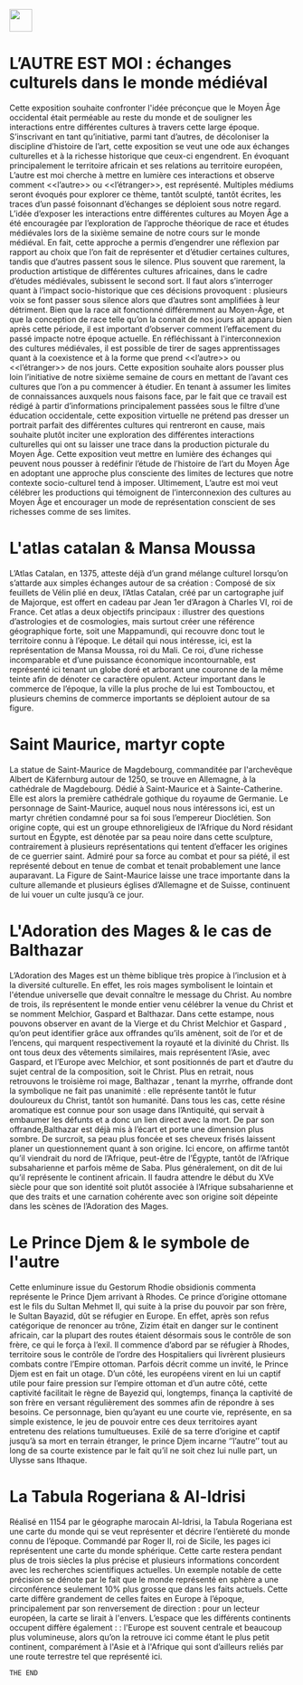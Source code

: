 <a href="https://juncture-digital.org"><img src="https://raw.githubusercontent.com/digitalArtHistory/recits-numeriques/main/images/btn_juncture.svg" style="height:40px"></a>

<param ve-config 
       title="depart" 
       banner="/images/ViennaDioscoridesFolio483vBirds.jpg" 
       layout="vertical">

# L’AUTRE EST MOI : échanges culturels dans le monde médiéval

Cette exposition souhaite confronter l'idée préconçue que le Moyen Âge occidental était perméable au reste du monde et de souligner les interactions entre différentes cultures à travers cette large époque. S’inscrivant en tant qu’initiative, parmi tant d’autres, de décoloniser la discipline d’histoire de l’art, cette exposition se veut une ode aux échanges culturelles et à la richesse historique que ceux-ci engendrent. En évoquant principalement le territoire africain et ses relations au territoire européen, L’autre est moi cherche à mettre en lumière ces interactions et observe comment <<l’autre>> ou <<l’étranger>>, est représenté. Multiples médiums seront évoqués pour explorer ce thème, tantôt sculpté, tantôt écrites, les traces d’un passé foisonnant d’échanges se déploient sous notre regard.
L’idée d’exposer les interactions entre différentes cultures au Moyen Âge a été encouragée par l’exploration de l’approche théorique de race et études médiévales lors de la sixième semaine de notre cours sur le monde médiéval. En fait, cette approche a permis d’engendrer une réflexion par rapport au choix que l’on fait de représenter et d’étudier certaines cultures, tandis que d’autres passent sous le silence. Plus souvent que rarement, la production artistique de différentes cultures africaines, dans le cadre d’études médiévales, subissent le second sort. Il faut alors s’interroger quant à l’impact socio-historique que ces décisions provoquent : plusieurs voix se font passer sous silence alors que d’autres sont amplifiées à leur détriment. Bien que la race ait fonctionné différemment au Moyen-Âge, et que la conception de race telle qu’on la connait de nos jours ait apparu bien après cette période, il est important d’observer comment l’effacement du passé impacte notre époque actuelle. En réfléchissant à l'interconnexion des cultures médiévales, il est possible de tirer de sages apprentissages quant à la coexistence et à la forme que prend <<l’autre>> ou <<l’étranger>> de nos jours. 
 Cette exposition souhaite alors pousser plus loin l’initiative de notre sixième semaine de cours en mettant de l’avant ces cultures que l’on a pu commencer à étudier. En tenant à assumer les limites de connaissances auxquels nous faisons face, par le fait que ce travail est rédigé à partir d’informations principalement passées sous le filtre d’une éducation occidentale, cette exposition virtuelle ne prétend pas dresser un portrait parfait des différentes cultures qui rentreront en cause, mais souhaite plutôt inciter une exploration des différentes interactions culturelles qui ont su laisser une trace dans la production picturale du Moyen Âge. Cette exposition veut mettre en lumière des échanges qui peuvent nous pousser à  redéfinir l’étude de l’histoire de l’art du Moyen Âge en adoptant une approche plus consciente des limites de lectures que notre contexte socio-culturel tend à imposer. 
Ultimement, L’autre est moi veut célébrer les productions qui témoignent de l’interconnexion des cultures au Moyen Âge et encourager un mode de représentation conscient de ses richesses comme de ses limites. 
<param ve-image
    manifest="https://gallica.bnf.fr/iiif/ark:/12148/btv1b84466411/manifest.json">
     
    
  

# L'atlas catalan & Mansa Moussa
L’Atlas Catalan, en 1375, atteste déjà d’un grand mélange culturel lorsqu’on s’attarde aux simples échanges autour de sa création :  Composé de six feuillets de Vélin plié en deux, l’Atlas Catalan, créé par un cartographe juif de Majorque, est offert en cadeau par Jean 1er d’Aragon à Charles VI, roi de France. Cet atlas a deux objectifs principaux : illustrer des questions d’astrologies et de cosmologies, mais surtout créer une référence géographique forte, soit une Mappamundi, qui recouvre donc tout le territoire connu à l’époque.
Le détail qui nous intéresse, ici, est la représentation de Mansa Moussa, roi du Mali. Ce roi, d’une richesse incomparable et d’une puissance économique incontournable, est représenté ici tenant un globe doré et arborant une couronne de la même teinte afin de dénoter ce caractère opulent. Acteur important dans le commerce de l’époque, la ville la plus proche de lui est Tombouctou, et plusieurs chemins de commerce importants se déploient autour de sa figure. 
<param ve-image
    manifest="https://gallica.bnf.fr/iiif/ark:/12148/btv1b84466411/manifest.json"
    region="1976,4902,740,561" 
    />
  
     
# Saint Maurice, martyr copte 
La statue de Saint-Maurice de Magdebourg, commanditée par l'archevêque Albert de Käfernburg autour de 1250, se trouve en Allemagne, à la cathédrale de Magdebourg. Dédié à Saint-Maurice et à Sainte-Catherine. Elle est alors la première cathédrale gothique du royaume de Germanie.
Le personnage de Saint-Maurice, auquel nous nous intéressons ici, est un martyr chrétien condamné pour sa foi sous l’empereur Dioclétien. Son origine copte, qui est un groupe ethnoreligieux de l’Afrique du Nord résidant surtout en Égypte, est dénotée par sa peau noire dans cette sculpture, contrairement à plusieurs représentations qui tentent d’effacer les origines de ce guerrier saint. Admiré pour sa force au combat et pour sa piété, il est représenté debout en tenue de combat et tenait probablement une lance auparavant. La Figure de Saint-Maurice laisse une trace importante dans la culture allemande et plusieurs églises d’Allemagne et de Suisse, continuent de lui vouer un culte jusqu’à ce jour.
<param ve-graphic url="https://upload.wikimedia.org/wikipedia/commons/a/a7/Saint_Maurice_Magdeburg.jpg"
       title="Saint Maurice" 
       fit="contain"
       />


# L'Adoration des Mages & le cas de Balthazar
<span data-click-image-zoomto="-850,22,4254,3224"> L’Adoration des Mages </span> est un thème biblique très propice à l’inclusion et à la diversité culturelle. En effet, les rois mages symbolisent le lointain et l'étendue universelle que devait connaître le message du Christ. Au nombre de trois, ils représentent le monde entier venu célébrer la venue du Christ et se nomment Melchior, Gaspard et Balthazar. Dans cette estampe, nous pouvons observer en avant de la Vierge et du Christ <span data-click-image-zoomto="327,1421,1838,1393"> Melchior et Gaspard </span> , qu’on peut identifier grâce aux offrandes qu’ils amènent, soit de l’or et de l’encens, qui marquent respectivement la royauté et la divinité du Christ. Ils ont tous deux des vêtements similaires, mais représentent l’Asie, avec Gaspard, et l’Europe avec Melchior, et sont positionnés de part et d’autre du sujet central de la composition, soit le Christ. 
Plus en retrait, nous retrouvons le troisième roi mage, <span data-click-image-zoomto="1356,1174,1064,806"> Balthazar </span> , tenant la myrrhe, offrande dont la symbolique ne fait pas unanimité : elle représente tantôt le futur douloureux du Christ, tantôt son humanité. Dans tous les cas, cette résine aromatique est connue pour son usage dans l’Antiquité, qui servait à embaumer les défunts et a donc un lien direct avec la mort. De par son offrande,Balthazar est déjà mis à l’écart et porte une dimension plus sombre. De surcroit, sa peau plus foncée et ses cheveux frisés laissent planer un questionnement quant à son origine. Ici encore, on affirme tantôt qu’il viendrait du nord de l’Afrique, peut-être de l’Égypte, tantôt de l’Afrique subsaharienne et parfois même de Saba. Plus généralement, on dit de lui qu’il représente le continent africain. Il faudra attendre le début du XVe siècle pour que son identité soit plutôt associée à l’Afrique subsaharienne et que des traits et une carnation cohérente avec son origine soit dépeinte dans les scènes de l’Adoration des Mages. 
<param ve-image
    manifest="https://gallica.bnf.fr/iiif/ark:/12148/btv1b10505681s/manifest.json">
  
    
# Le Prince Djem & le symbole de l'autre

Cette enluminure issue du Gestorum Rhodie obsidionis commenta représente <span data-click-image-zoomto="911,2700,1136,861"> le Prince Djem </span> arrivant à Rhodes. Ce prince d’origine ottomane est le fils du Sultan Mehmet II, qui suite à la prise du pouvoir par son frère, le Sultan Bayazid, dût se réfugier en Europe. En effet, après son refus catégorique de renoncer au trône, Zizim était en danger sur le continent africain, car la plupart des routes étaient désormais sous le contrôle de son frère, ce qui le força à l’exil. Il commence d’abord par se réfugier à Rhodes, territoire sous le contrôle de l’ordre des Hospitaliers qui livrèrent plusieurs combats contre l’Empire ottoman. 
Parfois décrit comme un invité, le Prince Djem est en fait un otage. D’un côté, les européens virent en lui un captif utile pour faire pression sur l’empire ottoman et d’un autre côté, cette captivité facilitait le règne de Bayezid qui, longtemps, finança la captivité de son frère en versant régulièrement des sommes afin de répondre à ses besoins. Ce personnage, bien qu’ayant eu une courte vie, représente, en sa simple existence, le jeu de pouvoir entre ces deux territoires ayant entretenu des relations tumultueuses. Exilé de sa terre d’origine et captif jusqu’à sa mort en terrain étranger, le prince Djem incarne ‘’l’autre’’ tout au long de sa courte existence par le fait qu’il ne soit chez lui nulle part, un Ulysse sans Ithaque. 
<param ve-image
    manifest="https://gallica.bnf.fr/iiif/ark:/12148/btv1b10535160j/manifest.json" seq="356">
   
   # La Tabula Rogeriana & Al-Idrisi
   
   Réalisé en 1154 par le géographe marocain Al-Idrisi, la Tabula Rogeriana est une carte du monde qui se veut représenter et décrire l’entièreté du monde connu de l’époque. Commandé par Roger II, roi de Sicile, les pages ici représentent une carte du monde sphérique.
Cette carte restera pendant plus de trois siècles la plus précise et plusieurs informations concordent avec les recherches scientifiques actuelles. Un exemple notable de cette précision se dénote par le fait que le monde représenté en sphère a une circonférence seulement 10% plus grosse que dans les faits actuels. 
Cette carte diffère grandement de celles faites en Europe à l’époque, principalement par son renversement de direction : pour un lecteur européen, la carte se lirait à l'envers. L’espace que les différents continents occupent diffère également : :<span data-click-image-zoomto="1966,2336,2890,2190"> l'Europe </span> est souvent centrale et beaucoup plus volumineuse, alors qu’on la retrouve ici comme étant le plus petit continent, comparément à <span data-click-image-zoomto="1372,1454,2497,1892"> l'Asie </span>  et à <span data-click-image-zoomto="2556,1093,2890,2190"> l'Afrique </span> qui sont d’ailleurs reliés par une route terrestre tel que représenté ici. 
<param ve-image
    manifest="https://iiif.bodleian.ox.ac.uk/iiif/manifest/ced0d8bd-1019-4af2-9086-e411115f1507.json">




   
    
    
    THE END
